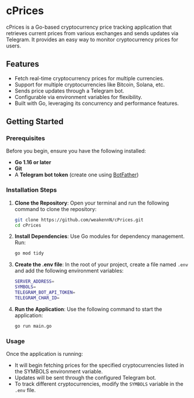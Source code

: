 # cPrices

cPrices is a Go-based cryptocurrency price tracking application that retrieves current prices from various exchanges and sends updates via Telegram. It provides an easy way to monitor cryptocurrency prices for users.

## Features

- Fetch real-time cryptocurrency prices for multiple currencies.
- Support for multiple cryptocurrencies like Bitcoin, Solana, etc.
- Sends price updates through a Telegram bot.
- Configurable via environment variables for flexibility.
- Built with Go, leveraging its concurrency and performance features.

## Getting Started

### Prerequisites

Before you begin, ensure you have the following installed:

- **Go 1.16 or later**
- **Git**
- A **Telegram bot token** (create one using [BotFather](https://core.telegram.org/bots#botfather))

### Installation Steps

1. **Clone the Repository**:
   Open your terminal and run the following command to clone the repository:
   ```bash
   git clone https://github.com/weakennN/cPrices.git
   cd cPrices

2. **Install Dependencies**: 
   Use Go modules for dependency management. Run:
   ```bash
   go mod tidy

3. **Create the .env file**:
   In the root of your project, create a file named ```.env``` and add the following environment variables:
   ```bash
   SERVER_ADDRESS=
   SYMBOLS=
   TELEGRAM_BOT_API_TOKEN=
   TELEGRAM_CHAR_ID=

4. **Run the Application**:
   Use the following command to start the application:
   ```bash
   go run main.go

### Usage

Once the application is running:

- It will begin fetching prices for the specified cryptocurrencies listed in the SYMBOLS environment variable.
- Updates will be sent through the configured Telegram bot.
- To track different cryptocurrencies, modify the ```SYMBOLS``` variable in the ```.env``` file.
